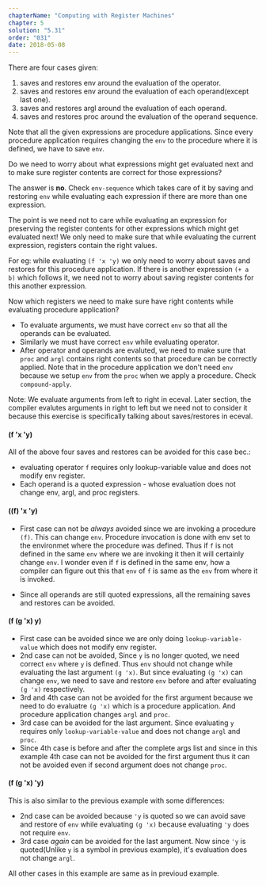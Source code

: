 ```yaml
---
chapterName: "Computing with Register Machines"
chapter: 5
solution: "5.31"
order: "031"
date: 2018-05-08 
---
```


There are four cases given:

1. saves and restores env around the evaluation of the operator.
2. saves and restores env around the evaluation of each operand(except last one).
3. saves and restores argl around the evaluation of each operand.
4. saves and restores proc around the evaluation of the operand sequence.

Note that all the given expressions are procedure applications. Since every procedure application requires changing the `env` to the procedure where it is defined, we have to save `env`. 

Do we need to worry about what expressions might get evaluated next and to make sure register contents are correct for those expressions?

The answer is **no**. Check `env-sequence` which takes care of it by saving and restoring `env` while evaluating each expression if there are more than one expression.

The point is we need not to care while evaluating an expression for preserving the register contents for other expressions which might get evaluated next! We only need to make sure that while evaluating the current expression, registers contain the right values.

For eg: while evaluating `(f 'x 'y)` we only need to worry about saves and restores for this procedure application. If there is another expression `(+ a b)` which follows it, we need not to worry about saving register contents for this another expression.

Now which registers we need to make sure have right contents while evaluating procedure application?

- To evaluate arguments, we must have correct `env` so that all the operands can be evaluated.
- Similarly we must have correct `env` while evaluating operator.
- After operator and operands are evaluted, we need to make sure that `proc` and `argl` contains right contents so that procedure can be correctly applied. Note that in the procedure application we don't need `env` because we setup `env` from the `proc` when we apply a procedure. Check `compound-apply`.

Note: We evaluate arguments from left to right in eceval. Later section, the compiler evalutes arguments in right to left but we need not to consider it because this exercise is specifically talking about saves/restores in eceval.

#### (f 'x 'y)

All of the above four saves and restores can be avoided for this case bec.:

- evaluating operator `f` requires only lookup-variable value and does not modify env register.
- Each operand is a quoted expression - whose evaluation does not change env, argl, and proc registers.

#### ((f) 'x 'y)

- First case can not be *always* avoided since we are invoking a procedure `(f)`. This can change `env`. Procedure invocation is done with env set to the environmet where the procedure was defined. Thus if `f` is not defined in the same `env` where we are invoking it then it will certainly change `env`. I wonder even if `f` is defined in the same env, how a compiler can figure out this that `env` of `f` is same as the `env` from where it is invoked. 

- Since all operands are still quoted expressions, all the remaining saves and restores can be avoided.

#### (f (g 'x) y)

- First case can be avoided since we are only doing `lookup-variable-value` which does not modify env register.
- 2nd case can not be avoided, Since `y` is no longer quoted, we need correct `env` where `y` is defined. Thus `env` should not change while evaluating the last argument `(g 'x)`. But since evaluating `(g 'x)` can change `env`, we need to save and restore `env` before and after evaluating `(g 'x)` respectively.
- 3rd and 4th case can not be avoided for the first argument because we need to do evaluatre `(g 'x)` which is a procedure application. And procedure application changes `argl` and `proc`.
- 3rd case can be avoided for the last argument. Since evaluating `y` requires only `lookup-variable-value` and does not change `argl` and `proc`.
- Since 4th case is before and after the complete args list and since in this example 4th case can not be avoided for the first argument thus it can not be avoided even if second argument does not change `proc`.

#### (f (g 'x) 'y)

This is also similar to the previous example with some differences:
- 2nd case can be avoided because `'y` is quoted so we can avoid save and restore of `env` while evaluating `(g 'x)` because evaluating `'y` does not require `env`.
- 3rd case *again* can be avoided for the last argument. Now since `'y` is quoted(Unlike `y` is a symbol in previous example), it's evaluation does not change `argl`.

All other cases in this example are same as in previoud example.
